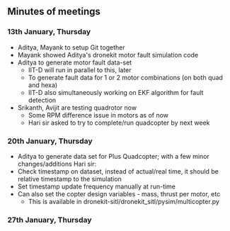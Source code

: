 ## Minutes of meetings

### 13th January, Thursday

- Aditya, Mayank to setup Git together
- Mayank showed Aditya's dronekit motor fault simulation code
- Aditya to generate motor fault data-set
    - IIT-D will run in parallel to this, later
    - To generate fault data for 1 or 2 motor combinations (on both quad and hexa)
    - IIT-D also simultaneously working on EKF algorithm for fault detection
- Srikanth, Avijit are testing quadrotor now
    - Some RPM difference issue in motors as of now
    - Hari sir asked to try to complete/run quadcopter by next week

### 20th January, Thursday

- Aditya to generate data set for Plus Quadcopter; with a few minor changes/additions
Hari sir:
- Check timestamp on dataset, instead of actual/real time, it should be relative timestamp to the simulation
- Set timestamp update frequency manually at run-time
- Can also set the copter design variables - mass, thrust per motor, etc
    - This is available in dronekit-sitl/dronekit_sitl/pysim/multicopter.py

### 27th January, Thursday
